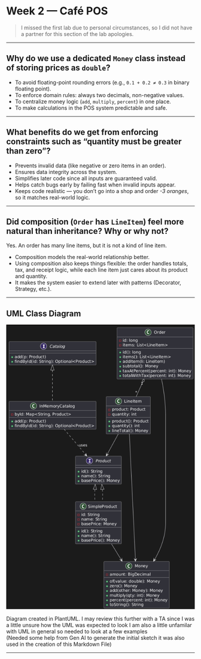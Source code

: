 # Week 2 — Café POS 

> I missed the first lab due to personal circumstances, so I did not have a partner for this section of the lab apologies.

---

## Why do we use a dedicated `Money` class instead of storing prices as `double`?

- To avoid floating-point rounding errors (e.g., `0.1 + 0.2 ≠ 0.3` in binary floating point).
- To enforce domain rules: always two decimals, non-negative values.
- To centralize money logic (`add`, `multiply`, `percent`) in one place.
- To make calculations in the POS system predictable and safe.

---

## What benefits do we get from enforcing constraints such as “quantity must be greater than zero”?

- Prevents invalid data (like negative or zero items in an order).
- Ensures data integrity across the system.
- Simplifies later code since all inputs are guaranteed valid.
- Helps catch bugs early by failing fast when invalid inputs appear.
- Keeps code realistic — you don’t go into a shop and order *-3 oranges*, so it matches real-world logic.

---

## Did composition (`Order` has `LineItem`) feel more natural than inheritance? Why or why not?

Yes. An order has many line items, but it is not a kind of line item.
- Composition models the real-world relationship better.
- Using composition also keeps things flexible: the order handles totals, tax, and receipt logic, while each line item just cares about its product and quantity.
- It makes the system easier to extend later with patterns (Decorator, Strategy, etc.).

---

## UML Class Diagram

![img.png](img.png)

Diagram created in PlantUML. I may review this further with a TA since I was a little unsure how the UML was expected to look
I am also a little unfamilar with UML in general so needed to look at a few examples   
(Needed some help from Gen AI to generate the initial sketch it was also used in the creation of this Markdown File)

---
